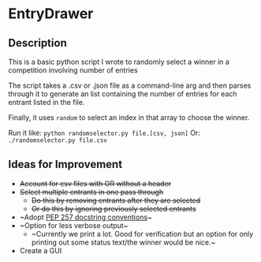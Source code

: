 # EntryDrawer

## Description
This is a basic python script I wrote to randomly select a winner in a competition involving number of entries

The script takes a .csv or .json file as a command-line arg and then parses through it to generate an list containing the number of entries for each entrant listed in the file.

Finally, it uses `random` to select an index in that array to choose the winner.

Run it like:
`python randomselector.py file.[csv, json]`
Or:
`./randomselector.py file.csv`

## Ideas for Improvement
- ~~Account for csv files with OR without a header~~
- ~~Select multiple entrants in one pass through~~
    - ~~Do this by removing entrants after they are selected~~
    - ~~Or do this by ignoring previously selected entrants~~
- ~Adopt [PEP 257 docstring conventions](https://www.python.org/dev/peps/pep-0257/)~
- ~Option for less verbose output~
    - ~Currently we print a lot. Good for verification but an option for only printing out some status text/the winner would be nice.~
- Create a GUI